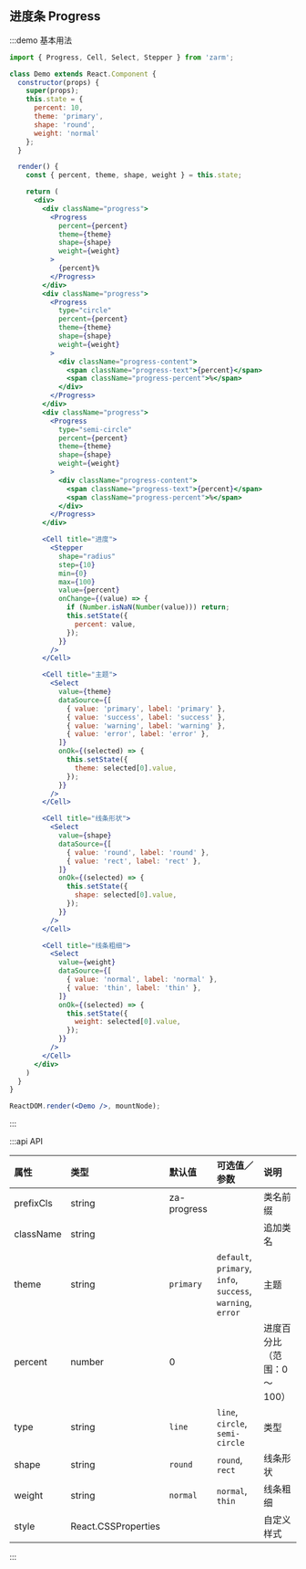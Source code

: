 ## 进度条 Progress

:::demo 基本用法
```jsx
import { Progress, Cell, Select, Stepper } from 'zarm';

class Demo extends React.Component {
  constructor(props) {
    super(props);
    this.state = {
      percent: 10,
      theme: 'primary',
      shape: 'round',
      weight: 'normal'
    };
  }

  render() {
    const { percent, theme, shape, weight } = this.state;

    return (
      <div>
        <div className="progress">
          <Progress
            percent={percent}
            theme={theme}
            shape={shape}
            weight={weight}
          >
            {percent}%
          </Progress>
        </div>
        <div className="progress">
          <Progress
            type="circle"
            percent={percent}
            theme={theme}
            shape={shape}
            weight={weight}
          >
            <div className="progress-content">
              <span className="progress-text">{percent}</span>
              <span className="progress-percent">%</span>
            </div>
          </Progress>
        </div>
        <div className="progress">
          <Progress
            type="semi-circle"
            percent={percent}
            theme={theme}
            shape={shape}
            weight={weight}
          >
            <div className="progress-content">
              <span className="progress-text">{percent}</span>
              <span className="progress-percent">%</span>
            </div>
          </Progress>
        </div>

        <Cell title="进度">
          <Stepper
            shape="radius"
            step={10}
            min={0}
            max={100}
            value={percent}
            onChange={(value) => {
              if (Number.isNaN(Number(value))) return;
              this.setState({
                percent: value,
              });
            }}
          />
        </Cell>

        <Cell title="主题">
          <Select
            value={theme}
            dataSource={[
              { value: 'primary', label: 'primary' },
              { value: 'success', label: 'success' },
              { value: 'warning', label: 'warning' },
              { value: 'error', label: 'error' },
            ]}
            onOk={(selected) => {
              this.setState({
                theme: selected[0].value,
              });
            }}
          />
        </Cell>

        <Cell title="线条形状">
          <Select
            value={shape}
            dataSource={[
              { value: 'round', label: 'round' },
              { value: 'rect', label: 'rect' },
            ]}
            onOk={(selected) => {
              this.setState({
                shape: selected[0].value,
              });
            }}
          />
        </Cell>

        <Cell title="线条粗细">
          <Select
            value={weight}
            dataSource={[
              { value: 'normal', label: 'normal' },
              { value: 'thin', label: 'thin' },
            ]}
            onOk={(selected) => {
              this.setState({
                weight: selected[0].value,
              });
            }}
          />
        </Cell>
      </div>
    )
  }
}

ReactDOM.render(<Demo />, mountNode);
```
:::


:::api API

| 属性 | 类型 | 默认值 | 可选值／参数 | 说明 |
| :--- | :--- | :--- | :--- | :--- |
| prefixCls | string | za-progress | | 类名前缀 |
| className | string | | | 追加类名 |
| theme | string | `primary` | `default`, `primary`, `info`, `success`, `warning`, `error` | 主题 |
| percent | number | 0 | | 进度百分比（范围：0～100） |
| type | string | `line` | `line`, `circle`, `semi-circle` | 类型 |
| shape | string | `round` | `round`, `rect` | 线条形状 |
| weight | string | `normal` | `normal`, `thin` | 线条粗细 |
| style | React.CSSProperties |  |  | 自定义样式 

:::